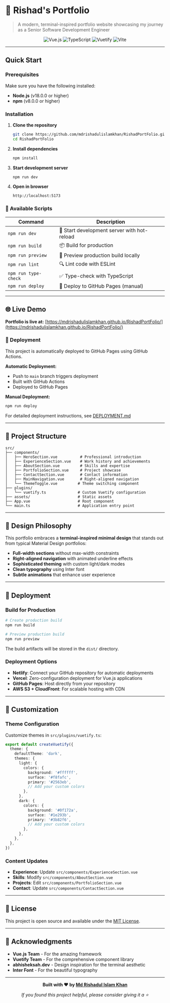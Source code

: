 # 🚀 Rishad's Portfolio

> A modern, terminal-inspired portfolio website showcasing my journey as a Senior Software Development Engineer

<div align="center">

![Vue.js](https://img.shields.io/badge/Vue.js-35495E?style=for-the-badge&logo=vuedotjs&logoColor=4FC08D)
![TypeScript](https://img.shields.io/badge/TypeScript-007ACC?style=for-the-badge&logo=typescript&logoColor=white)
![Vuetify](https://img.shields.io/badge/Vuetify-1867C0?style=for-the-badge&logo=vuetify&logoColor=AEDDFF)
![Vite](https://img.shields.io/badge/Vite-646CFF?style=for-the-badge&logo=vite&logoColor=FFD62E)

</div>

---

##  Quick Start

### Prerequisites

Make sure you have the following installed:
- **Node.js** (v18.0.0 or higher)
- **npm** (v8.0.0 or higher)

### Installation

1. **Clone the repository**
   ```bash
   git clone https://github.com/mdrishadulislamkhan/RishadPortFolio.git
   cd RishadPortFolio
   ```

2. **Install dependencies**
   ```bash
   npm install
   ```

3. **Start development server**
   ```bash
   npm run dev
   ```

4. **Open in browser**
   ```
   http://localhost:5173
   ```

### 🔧 Available Scripts

| Command | Description |
|---------|-------------|
| `npm run dev` | 🚀 Start development server with hot-reload |
| `npm run build` | 📦 Build for production |
| `npm run preview` | 👀 Preview production build locally |
| `npm run lint` | 🔍 Lint code with ESLint |
| `npm run type-check` | ✅ Type-check with TypeScript |
| `npm run deploy` | 🚀 Deploy to GitHub Pages (manual) |

---

## 🌐 Live Demo

**Portfolio is live at:** [https://mdrishadulislamkhan.github.io/RishadPortFolio/](https://mdrishadulislamkhan.github.io/RishadPortFolio/)

### 🚀 Deployment

This project is automatically deployed to GitHub Pages using GitHub Actions.

**Automatic Deployment:**
- Push to `main` branch triggers deployment
- Built with GitHub Actions
- Deployed to GitHub Pages

**Manual Deployment:**
```bash
npm run deploy
```

For detailed deployment instructions, see [DEPLOYMENT.md](DEPLOYMENT.md)

---

## 📁 Project Structure

```
src/
├── components/
│   ├── HeroSection.vue          # Professional introduction
│   ├── ExperienceSection.vue    # Work history and achievements
│   ├── AboutSection.vue         # Skills and expertise
│   ├── PortfolioSection.vue     # Project showcase
│   ├── ContactSection.vue       # Contact information
│   ├── MainNavigation.vue       # Right-aligned navigation
│   └── ThemeToggle.vue         # Theme switching component
├── plugins/
│   └── vuetify.ts              # Custom Vuetify configuration
├── assets/                     # Static assets
├── App.vue                     # Root component
└── main.ts                     # Application entry point
```

---

## 🎨 Design Philosophy

This portfolio embraces a **terminal-inspired minimal design** that stands out from typical Material Design portfolios:

- **Full-width sections** without max-width constraints
- **Right-aligned navigation** with animated underline effects
- **Sophisticated theming** with custom light/dark modes
- **Clean typography** using Inter font
- **Subtle animations** that enhance user experience

---

## 🚀 Deployment

### Build for Production

```bash
# Create production build
npm run build

# Preview production build
npm run preview
```

The build artifacts will be stored in the `dist/` directory.

### Deployment Options

- **Netlify**: Connect your GitHub repository for automatic deployments
- **Vercel**: Zero-configuration deployment for Vue.js applications
- **GitHub Pages**: Host directly from your repository
- **AWS S3 + CloudFront**: For scalable hosting with CDN

---

## 🔧 Customization

### Theme Configuration

Customize themes in `src/plugins/vuetify.ts`:

```typescript
export default createVuetify({
  theme: {
    defaultTheme: 'dark',
    themes: {
      light: {
        colors: {
          background: '#ffffff',
          surface: '#f8fafc',
          primary: '#2563eb',
          // Add your custom colors
        },
      },
      dark: {
        colors: {
          background: '#0f172a',
          surface: '#1e293b',
          primary: '#3b82f6',
          // Add your custom colors
        },
      },
    },
  },
})
```

### Content Updates

- **Experience**: Update `src/components/ExperienceSection.vue`
- **Skills**: Modify `src/components/AboutSection.vue`
- **Projects**: Edit `src/components/PortfolioSection.vue`
- **Contact**: Update `src/components/ContactSection.vue`

---

## 📄 License

This project is open source and available under the [MIT License](LICENSE).

---

## 🙏 Acknowledgments

- **Vue.js Team** - For the amazing framework
- **Vuetify Team** - For the comprehensive component library
- **abhisheksah.dev** - Design inspiration for the terminal aesthetic
- **Inter Font** - For the beautiful typography

---

<div align="center">

**Built with ❤️ by [Md Rishadul Islam Khan](https://github.com/rishad1234)**

*If you found this project helpful, please consider giving it a ⭐*

</div>
